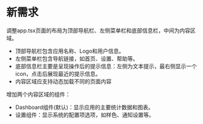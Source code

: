 # 新需求

调整app.tsx页面的布局为顶部导航栏、左侧菜单栏和底部信息栏，中间为内容区域。

- 顶部导航栏包含应用名称、Logo和用户信息。
- 左侧菜单栏包含导航链接，如首页、设置、帮助等。
- 底部信息栏主要是呈现操作后的提示信息：左侧为文本提示，最右侧显示一个icon，点击后展现最近的提示信息。
- 内容区域应支持动态加载不同的页面内容

增加两个内容区域的组件：

- Dashboard组件(默认)：显示应用的主要统计数据和图表。
- 设置组件：显示系统的配置项选项，如样色、通知设置等。

